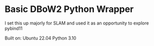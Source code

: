 # Basic DBoW2 Python Wrapper
I set this up majorly for SLAM and used it as an opportunity to explore pybind11

Built on:
Ubuntu 22.04
Python 3.10

